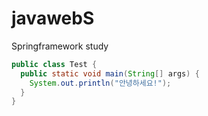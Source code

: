 # javawebS
Springframework study

``` java
public class Test {
  public static void main(String[] args) {
    System.out.println("안녕하세요!");
  }
}
```
